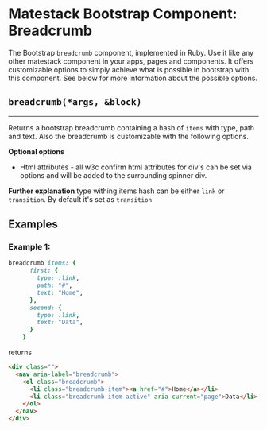 # Matestack Bootstrap Component: Breadcrumb

The Bootstrap `breadcrumb` component, implemented in Ruby. Use it like any other matestack component in your apps, pages and components. It offers customizable options to simply achieve what is possible in bootstrap with this component. See below for more information about the possible options.

## `breadcrumb(*args, &block)`
----

Returns a bootstrap breadcrumb containing a hash of `items` with type, path and text. Also the breadcrumb is customizable with the following options. 

**Optional options**

* Html attributes - all w3c confirm html attributes for div's can be set via options and will be added to the surrounding spinner div.

**Further explanation**
type withing items hash can be either `link` or `transition`. By default it's set as `transition`

## Examples

### Example 1: 

```ruby
breadcrumb items: {
      first: {
        type: :link,
        path: "#",
        text: "Home",
      },
      second: {
        type: :link,
        text: "Data",
      }
    }
```

returns

```html
<div class="">
  <nav aria-label="breadcrumb">
    <ol class="breadcrumb">
      <li class="breadcrumb-item"><a href="#">Home</a></li>
      <li class="breadcrumb-item active" aria-current="page">Data</li>
    </ol>
  </nav>
</div>
```